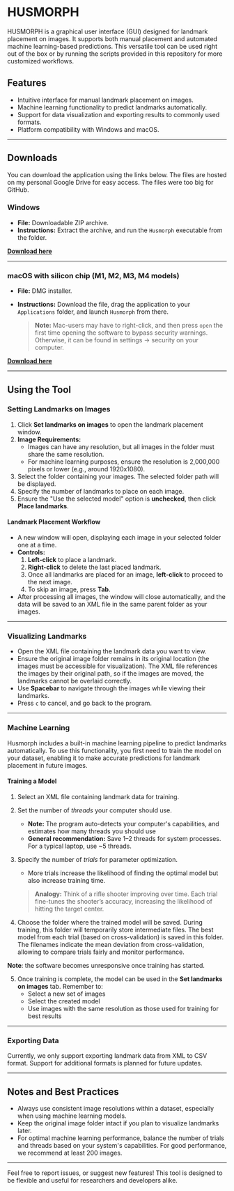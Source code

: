 # HUSMORPH

HUSMORPH is a graphical user interface (GUI) designed for landmark placement on images. It supports both manual placement and automated machine learning-based predictions. This versatile tool can be used right out of the box or by running the scripts provided in this repository for more customized workflows.

## Features
- Intuitive interface for manual landmark placement on images.
- Machine learning functionality to predict landmarks automatically.
- Support for data visualization and exporting results to commonly used formats.
- Platform compatibility with Windows and macOS.

---

## Downloads

You can download the application using the links below. The files are hosted on my personal Google Drive for easy access. The files were too big for GitHub.

### Windows
- **File:** Downloadable ZIP archive.
- **Instructions:** Extract the archive, and run the `Husmorph` executable from the folder.

**[Download here](https://drive.google.com/file/d/1x2jKShA6XEmhQ8qEhal-tT8Lezb_mlGt/view?usp=sharing)**

---

### macOS with silicon chip (M1, M2, M3, M4 models)
- **File:** DMG installer.
- **Instructions:** Download the file, drag the application to your `Applications` folder, and launch `Husmorph` from there.

   > **Note:** Mac-users may have to right-click, and then press `open` the first time opening the software to bypass security warnings. Otherwise, it can be found in settings -> security on your computer.

**[Download here](https://drive.google.com/file/d/1yvK3VLfriQuCP9vrRXdg7nFu8jgk0Bge/view?usp=sharing)**

---

## Using the Tool

### Setting Landmarks on Images

1. Click **Set landmarks on images** to open the landmark placement window.
2. **Image Requirements:**
   - Images can have any resolution, but all images in the folder must share the same resolution.
   - For machine learning purposes, ensure the resolution is 2,000,000 pixels or lower (e.g., around 1920x1080).
3. Select the folder containing your images. The selected folder path will be displayed.
4. Specify the number of landmarks to place on each image.
5. Ensure the "Use the selected model" option is **unchecked**, then click **Place landmarks**.

#### Landmark Placement Workflow
- A new window will open, displaying each image in your selected folder one at a time.
- **Controls:**
  1. **Left-click** to place a landmark.
  2. **Right-click** to delete the last placed landmark.
  3. Once all landmarks are placed for an image, **left-click** to proceed to the next image.
  4. To skip an image, press **Tab**.
- After processing all images, the window will close automatically, and the data will be saved to an XML file in the same parent folder as your images.

---

### Visualizing Landmarks

- Open the XML file containing the landmark data you want to view.
- Ensure the original image folder remains in its original location (the images must be accessible for visualization). The XML file references the images by their original path, so if the images are moved, the landmarks cannot be overlaid correctly.
- Use **Spacebar** to navigate through the images while viewing their landmarks.
- Press `c` to cancel, and go back to the program.
---

### Machine Learning

Husmorph includes a built-in machine learning pipeline to predict landmarks automatically. To use this functionality, you first need to train the model on your dataset, enabling it to make accurate predictions for landmark placement in future images.

#### Training a Model
1. Select an XML file containing landmark data for training.
2. Set the number of *threads* your computer should use.
   - **Note:** The program auto-detects your computer's capabilities, and estimates how many threads you should use
   - **General recommendation:** Save 1–2 threads for system processes. For a typical laptop, use ~5 threads.
3. Specify the number of *trials* for parameter optimization.
   - More trials increase the likelihood of finding the optimal model but also increase training time.

   > **Analogy:** Think of a rifle shooter improving over time. Each trial fine-tunes the shooter’s accuracy, increasing the likelihood of hitting the target center.
4. Choose the folder where the trained model will be saved. During training, this folder will temporarily store intermediate files. The best model from each trial (based on cross-validation) is saved in this folder. The filenames indicate the mean deviation from cross-validation, allowing to compare trials fairly and monitor performance.

**Note**: the software becomes unresponsive once training has started.

5. Once training is complete, the model can be used in the **Set landmarks on images** tab. Remember to:
   - Select a new set of images
   - Select the created model
   - Use images with the same resolution as those used for training for best results

---

### Exporting Data

Currently, we only support exporting landmark data from XML to CSV format. Support for additional formats is planned for future updates.

---

## Notes and Best Practices
- Always use consistent image resolutions within a dataset, especially when using machine learning models.
- Keep the original image folder intact if you plan to visualize landmarks later.
- For optimal machine learning performance, balance the number of trials and threads based on your system's capabilities. For good performance, we recommend at least 200 images.

---

Feel free to report issues, or suggest new features! This tool is designed to be flexible and useful for researchers and developers alike.
